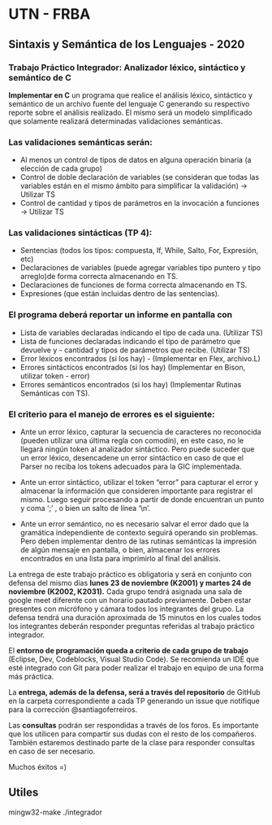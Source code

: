 # UTN - FRBA

## Sintaxis y Semántica de los Lenguajes - 2020

### Trabajo Práctico Integrador: Analizador léxico, sintáctico y semántico de C

**Implementar en C** un programa que realice el análisis léxico, sintáctico y semántico de un archivo fuente del lenguaje C generando su respectivo reporte sobre el análisis realizado. El mismo será un modelo simplificado que solamente realizará determinadas validaciones semánticas.

### **Las validaciones semánticas serán:**

- Al menos un control de tipos de datos en alguna operación binaria (a elección de cada grupo)
- Control de doble declaración de variables (se consideran que todas las variables están en el mismo ámbito para simplificar la validación) -> Utilizar TS
- Control de cantidad y tipos de parámetros en la invocación a funciones -> Utilizar TS

### **Las validaciones sintácticas (TP 4):**

- Sentencias (todos los tipos: compuesta, If, While, Salto, For, Expresión, etc)
- Declaraciones de variables (puede agregar variables tipo puntero y tipo arreglo)de forma correcta almacenando en TS.
- Declaraciones de funciones de forma correcta almacenando en TS.
- Expresiones (que están incluidas dentro de las sentencias).

### **El programa deberá reportar un informe en pantalla con**

- Lista de variables declaradas indicando el tipo de cada una. (Utilizar TS)
- Lista de funciones declaradas indicando el tipo de parámetro que devuelve y - cantidad y tipos de parámetros que recibe. (Utilizar TS)
- Error léxicos encontrados (si los hay) - (Implementar en Flex, archivo.L)
- Errores sintácticos encontrados (si los hay) (Implementar en Bison, utilizar token - error)
- Errores semánticos encontrados (si los hay) (Implementar Rutinas Semánticas con TS).

### **El criterio para el manejo de errores es el siguiente:**

* Ante un error léxico, capturar la secuencia de caracteres no reconocida (pueden utilizar una última regla con comodín), en este caso, no le llegará ningún token al analizador sintáctico. Pero puede suceder que un error léxico, desencadene un error sintáctico en caso de que el Parser no reciba los tokens adecuados para la GIC implementada.

* Ante un error sintáctico, utilizar el token “error” para capturar el error y almacenar la información que consideren importante para registrar el mismo. Luego seguir procesando a partir de donde encuentran un punto y coma ‘;’ , o bien un salto de línea ‘\n’.

* Ante un error semántico, no es necesario salvar el error dado que la gramática independiente de contexto seguirá operando sin problemas. Pero deben implementar dentro de las rutinas semánticas la impresión de algún mensaje en pantalla, o bien, almacenar los errores encontrados en una lista para imprimirlo al final del análisis.

La entrega de este trabajo práctico es obligatoria y será en conjunto con defensa del mismo días **lunes 23 de noviembre (K2001) y martes 24 de noviembre (K2002, K2031).** Cada grupo tendrá asignada una sala de google meet diferente con un horario pautado previamente. Deben estar presentes con micrófono y cámara todos los integrantes del grupo. La defensa tendrá una duración aproximada de 15 minutos en los cuales todos los integrantes deberán responder preguntas referidas al trabajo práctico integrador.

El **entorno de programación queda a criterio de cada grupo de trabajo** (Eclipse, Dev, Codeblocks, Visual Studio Code). Se recomienda un IDE que esté integrado con Git para poder realizar el trabajo en equipo de una forma más práctica.

La **entrega, además de la defensa, será a través del repositorio** de GitHub en la carpeta correspondiente a cada TP generando un issue que notifique para la corrección @santiagoferreiros.

Las **consultas** podrán ser respondidas a través de los foros. Es importante que los utilicen para compartir sus dudas con el resto de los compañeros. También estaremos destinado parte de la clase para responder consultas en caso de ser necesario.

Muchos éxitos =)

## Utiles
mingw32-make
./integrador